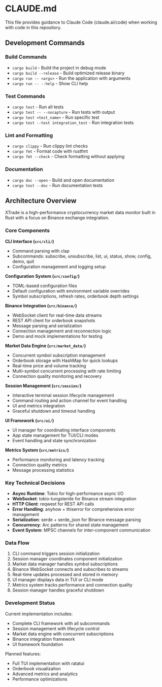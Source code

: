 # CLAUDE.md

This file provides guidance to Claude Code (claude.ai/code) when working with code in this repository.

## Development Commands

### Build Commands
- `cargo build` - Build the project in debug mode
- `cargo build --release` - Build optimized release binary
- `cargo run -- <args>` - Run the application with arguments
- `cargo run -- --help` - Show CLI help

### Test Commands
- `cargo test` - Run all tests
- `cargo test -- --nocapture` - Run tests with output
- `cargo test <test_name>` - Run specific test
- `cargo test --test integration_test` - Run integration tests

### Lint and Formatting
- `cargo clippy` - Run clippy lint checks
- `cargo fmt` - Format code with rustfmt
- `cargo fmt --check` - Check formatting without applying

### Documentation
- `cargo doc --open` - Build and open documentation
- `cargo test --doc` - Run documentation tests

## Architecture Overview

XTrade is a high-performance cryptocurrency market data monitor built in Rust with a focus on Binance exchange integration.

### Core Components

**CLI Interface (`src/cli/`)**
- Command parsing with clap
- Subcommands: subscribe, unsubscribe, list, ui, status, show, config, demo, quit
- Configuration management and logging setup

**Configuration System (`src/config/`)**
- TOML-based configuration files
- Default configuration with environment variable overrides
- Symbol subscriptions, refresh rates, orderbook depth settings

**Binance Integration (`src/binance/`)**
- WebSocket client for real-time data streams
- REST API client for orderbook snapshots
- Message parsing and serialization
- Connection management and reconnection logic
- Demo and mock implementations for testing

**Market Data Engine (`src/market_data/`)**
- Concurrent symbol subscription management
- Orderbook storage with HashMap for quick lookups
- Real-time price and volume tracking
- Multi-symbol concurrent processing with rate limiting
- Connection quality monitoring and recovery

**Session Management (`src/session/`)**
- Interactive terminal session lifecycle management
- Command routing and action channel for event handling
- UI and metrics integration
- Graceful shutdown and timeout handling

**UI Framework (`src/ui/`)**
- UI manager for coordinating interface components
- App state management for TUI/CLI modes
- Event handling and state synchronization

**Metrics System (`src/metrics/`)**
- Performance monitoring and latency tracking
- Connection quality metrics
- Message processing statistics

### Key Technical Decisions

- **Async Runtime**: Tokio for high-performance async I/O
- **WebSocket**: tokio-tungstenite for Binance stream integration
- **HTTP Client**: reqwest for REST API calls
- **Error Handling**: anyhow + thiserror for comprehensive error management
- **Serialization**: serde + serde_json for Binance message parsing
- **Concurrency**: Arc<Mutex> patterns for shared state management
- **Event System**: MPSC channels for inter-component communication

### Data Flow
1. CLI command triggers session initialization
2. Session manager coordinates component initialization
3. Market data manager handles symbol subscriptions
4. Binance WebSocket connects and subscribes to streams
5. Real-time updates processed and stored in memory
6. UI manager displays data in TUI or CLI mode
7. Metrics system tracks performance and connection quality
8. Session manager handles graceful shutdown

### Development Status
Current implementation includes:
- Complete CLI framework with all subcommands
- Session management with lifecycle control
- Market data engine with concurrent subscriptions
- Binance integration framework
- UI framework foundation

Planned features:
- Full TUI implementation with ratatui
- Orderbook visualization
- Advanced metrics and analytics
- Performance optimizations